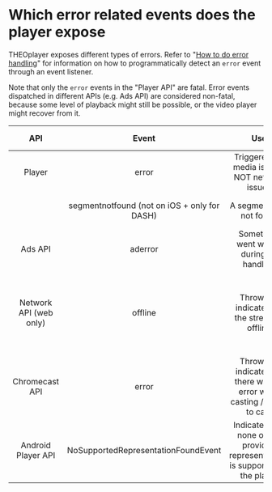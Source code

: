# Which error related events does the player expose

THEOplayer exposes different types of errors. Refer to "[How to do error handling](../how-to-guides/07-miscellaneous/04-error/01-how-to-do-error-handling.md)"
for information on how to programmatically detect an `error` event through an event listener.

Note that only the `error` events in the "Player API" are fatal.
Error events dispatched in different APIs (e.g. Ads API) are considered non-fatal, because some level of playback might still be possible, or the video player might recover from it.

|          API           |                    Event                     |                                      Use                                       |                            Example/how to trigger                             |
| :--------------------: | :------------------------------------------: | :----------------------------------------------------------------------------: | :---------------------------------------------------------------------------: |
|         Player         |                    error                     |                 Triggered for media issues, NOT network issues                 |                           A poorly encoded segment                            |
|                        | segmentnotfound (not on iOS + only for DASH) |                            A segment was not found                             |                          A 404 returned on a segment                          |
|        Ads API         |                   aderror                    |                    Something went wrong during ad handling                     |                           Empty ad tag / Adblocker                            |
| Network API (web only) |                   offline                    |                 Thrown to indicate that the stream is offline                  | DASH: take whole stream offline <br><br>HLS: take 1 segment offline is enough |
|     Chromecast API     |                    error                     |   Thrown to indicate that there was an error while casting / trying to cast    |                Unplugged Chromecast power cable during casting                |
|   Android Player API   |     NoSupportedRepresentationFoundEvent      | Indicates that none of the provided representations is supported by the player |                   Trying to play a 4k stream encoded in AV1                   |
